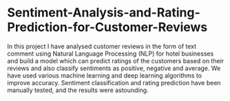 # Sentiment-Analysis-and-Rating-Prediction-for-Customer-Reviews

In this project I have analysed customer reviews in the form of text comment using Natural Language Processing (NLP) for hotel businesses and build a model which can predict ratings of the customers based on their reviews and also classify sentiments as positive, negative and average. We have used various machine learning and deep learning algorithms to improve accuracy. Sentiment classification and rating prediction have been manually tested, and the results were astounding.
